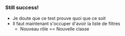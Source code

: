 ### Still success!

* Je doute que ce test prouve quoi que ce soit
* Il faut maintenant s'occuper d'avoir la liste de filtres
  * Nouveau rôle == Nouvelle classe